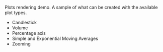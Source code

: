 Plots rendering demo. A sample of what can be created with the available plot types.
* Candlestick
* Volume
* Percentage axis
* Simple and Exponential Moving Averages
* Zooming